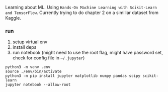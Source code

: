 Learning about ML. Using `Hands-On Machine Learning with Scikit-Learn and TensorFlow`. Currently trying to do chapter 2 on a similiar dataset from Kaggle. 

### run

1) setup virtual env
2) install deps
3) run notebook (might need to use the root flag, might have password set, check for config file in `~/.jupyter`)

```
python3 -m venv .env
source ./env/bin/activate 
python3 -m pip install jupyter matplotlib numpy pandas scipy scikit-learn
jupyter notebook --allow-root
```

